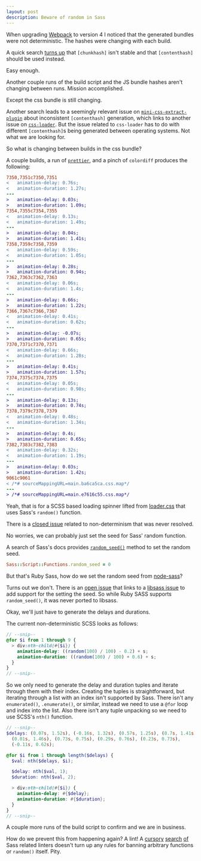 ```yaml
---
layout: post
description: Beware of random in Sass
---
```


When upgrading [Webpack](https://webpack.js.org) to version 4 I noticed that
the generated bundles were not deterministic. The hashes were changing with
each build.

A quick search [turns
up](https://github.com/webpack/webpack/issues/7179#issuecomment-386132702) that
`[chunkhash]` isn't stable and that `[contenthash]` should be used instead.

Easy enough.

Another couple runs of the build script and the JS bundle hashes aren't
changing between runs. Mission accomplished.

Except the css bundle is still changing.

Another search leads to a seemingly relevant issue on
[`mini-css-extract-plugin`](https://github.com/webpack-contrib/mini-css-extract-plugin/issues/342)
about inconsistent `[contenthash]` generation, which links to another issue on
[`css-loader`](https://github.com/webpack-contrib/css-loader/issues/886). But
the issue related to `css-loader` has to do with different `[contenthash]`s
being generated between operating systems. Not what we are looking for.

So what is changing between builds in the css bundle?

A couple builds, a run of [`prettier`](https://prettier.io), and a pinch of `colordiff` produces the following:

```diff
7350,7351c7350,7351
<   animation-delay: 0.76s;
<   animation-duration: 1.27s;
---
>   animation-delay: 0.03s;
>   animation-duration: 1.09s;
7354,7355c7354,7355
<   animation-delay: 0.13s;
<   animation-duration: 1.49s;
---
>   animation-delay: 0.04s;
>   animation-duration: 1.41s;
7358,7359c7358,7359
<   animation-delay: 0.59s;
<   animation-duration: 1.05s;
---
>   animation-delay: 0.28s;
>   animation-duration: 0.94s;
7362,7363c7362,7363
<   animation-delay: 0.06s;
<   animation-duration: 1.4s;
---
>   animation-delay: 0.66s;
>   animation-duration: 1.22s;
7366,7367c7366,7367
<   animation-delay: 0.41s;
<   animation-duration: 0.62s;
---
>   animation-delay: -0.07s;
>   animation-duration: 0.65s;
7370,7371c7370,7371
<   animation-delay: 0.66s;
<   animation-duration: 1.28s;
---
>   animation-delay: 0.41s;
>   animation-duration: 1.57s;
7374,7375c7374,7375
<   animation-delay: 0.05s;
<   animation-duration: 0.98s;
---
>   animation-delay: 0.13s;
>   animation-duration: 0.74s;
7378,7379c7378,7379
<   animation-delay: 0.48s;
<   animation-duration: 1.34s;
---
>   animation-delay: 0.4s;
>   animation-duration: 0.65s;
7382,7383c7382,7383
<   animation-delay: 0.32s;
<   animation-duration: 1.19s;
---
>   animation-delay: 0.03s;
>   animation-duration: 1.42s;
9061c9061
< /*# sourceMappingURL=main.ba6ca5ca.css.map*/
---
> /*# sourceMappingURL=main.e7616c55.css.map*/
```


Yeah, that is for a SCSS based loading spinner lifted from
[loader.css](https://github.com/ConnorAtherton/loaders.css) that uses Sass's
`random()` function.

There is a [closed
issue](https://github.com/ConnorAtherton/loaders.css/issues/37) related to
non-determinism that was never resolved.

No worries, we can probably just set the seed for Sass' random function.

A search of Sass's docs provides
[`random_seed()`](http://sass-lang.com/documentation/Sass/Script/Functions.html#random_seed=-class_method)
method to set the random seed.

```ruby
Sass::Script::Functions.random_seed = 0
```


But that's Ruby Sass, how do we set the random seed from
[node-sass](https://github.com/sass/node-sass)?

Turns out we don't. There is an [open
issue](https://github.com/sass/node-sass/issues/2503) that links to a
[libsass issue](https://github.com/sass/libsass/issues/2705) to add support
for the setting the seed. So while Ruby SASS supports `random_seed()`, it was
never ported to libsass.

Okay, we'll just have to generate the delays and durations.

The current non-deterministic SCSS looks as follows:

```scss
// --snip--
@for $i from 1 through 9 {
  > div:nth-child(#{$i}) {
    animation-delay: ((random(100) / 100) - 0.2) + s;
    animation-duration: ((random(100) / 100) + 0.6) + s;
  }
}
// --snip--
```

So we only need to generate the delay and duration tuples and iterate through
them with their index. Creating the tuples is straightforward, but iterating
through a list with an index isn't supported by Sass. There isn't any
`enumerated()`, `.enumerate()`, or similar, instead we need to use a `@for`
loop and index into the list. Also there isn't any tuple unpacking so we need
to use SCSS's `nth()` function.

```scss
// --snip--
$delays: (0.07s, 1.52s), (-0.16s, 1.32s), (0.57s, 1.25s), (0.7s, 1.41s),
  (0.01s, 1.46s), (0.73s, 0.75s), (0.29s, 0.76s), (0.23s, 0.73s),
  (-0.11s, 0.62s);

@for $i from 1 through length($delays) {
  $val: nth($delays, $i);

  $delay: nth($val, 1);
  $duration: nth($val, 2);

  > div:nth-child(#{$i}) {
    animation-delay: #{$delay};
    animation-duration: #{$duration};
  }
}
// --snip--
```

A couple more runs of the build script to confirm and we are in business.

How do we prevent this from happening again? A lint! A
[cursory](https://github.com/sasstools/sass-lint)
[search](https://stylelint.io/user-guide/rules/)
[of](https://github.com/brigade/scss-lint/) Sass related linters doesn't turn
up any rules for banning arbitrary functions or `random()` itself. Pity.
